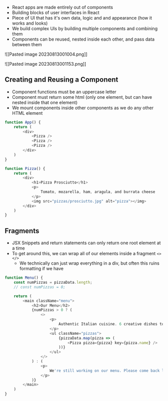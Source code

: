 - React apps are made entirely out of components
- Building blocks of user interfaces in React
- Piece of UI that has it's own data, logic and and appearance (how it works and looks)
- We build complex UIs by building multiple components and combining them
- Components can be reused, nested inside each other, and pass data between them

![[Pasted image 20230813001004.png]]

![[Pasted image 20230813001153.png]]
## Creating and Reusing a Component

- Component functions must be an uppercase letter
- Component must return some html (only one element, but can have nested inside that one element)
- We mount components inside other components as we do any other HTML element

```js
function App() {
    return (
        <div>
            <Pizza />
            <Pizza />
            <Pizza />
        </div>
    )
}

function Pizza() {
    return (
        <div>
            <h1>Pizza Prosciutto</h1>
            <p>
                Tomato, mozarella, ham, aragula, and burrata cheese
            </p>
            <img src="pizzas/prosciutto.jpg" alt="pizza"></img>
        </div>
    )
}
```
## Fragments
- JSX Snippets and return statements can only return one root element at a time
- To get around this, we can wrap all of our elements inside a fragment `<> </>`
	- We technically can just wrap everything in a div, but often this ruins formatting if we have

```js
function Menu() {
    const numPizzas = pizzaData.length;
    // const numPizzas = 0;

    return (
        <main className="menu">
            <h2>Our Menu</h2>
            {numPizzas > 0 ? (
                <>
                    <p>
                        Authentic Italian cuisine. 6 creative dishes to choose from. All from our stone oven, all organic, all delicious.
                    </p>
                    <ul className="pizzas">
                        {pizzaData.map(pizza => (
                            <Pizza pizza={pizza} key={pizza.name} />
                        ))}
                    </ul>
                </>
            ) : (
                <p>
                    We're still working on our menu. Please come back later!
                </p>
            )}
        </main>
    )
}
```

